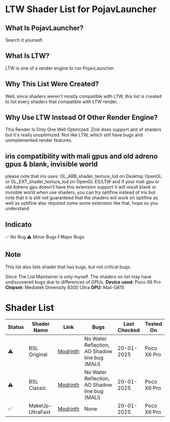 # LTW Shader List for PojavLauncher
## What Is PojavLauncher?
Search it yourself.
## What Is LTW?
LTW is one of a render engine to run PojavLauncher.
## Why This List Were Created?
Well, since shaders weren't mostly compatible with LTW, this list is created to list every shaders that compatible with LTW render.
## Why Use LTW Instead Of Other Render Engine?
This Render Is Only One Well Optimized. Zink does support alot of shaders but it's really unoptimized. Not like LTW, which still have bugs and unimplemented render features.
## iris compatibility with mali gpus and old adreno gpus & blank, invisible world
please note that iris uses:
 GL_ARB_shader_texture_lod on Desktop OpenGL or GL_EXT_shader_texture_lod on OpenGL ES/LTW and if your
 mali gpu or old Adreno gpu doesn't have this extension support it will result blank or invisible world
 when use shaders, you can try optifine instead of iris but note that it is still
 not guaranteed that the shaders will work on optifine as well as optifine also required some
 some extension like that, hope so you understand 
## Indicato
✅ No Bug
⚠️ Minor Bugs
❗ Major Bugs
## Note
This list also lists shader that has bugs, but not critical bugs.

Since The List Maintainer is only myself. The shaders on list may have undiscovered bugs due to differences of GPUs.
**Device used:** Poco X6 Pro
**Chipset:** Mediatek Dimensity 8300 Ultra
**GPU:** Mali-G615
# Shader List
| Status | Shader Name | Link | Bugs | Last Checked | Tested On |
|--------|-------------|------|------|--------------|--------|
|⚠️|BSL Original|[Modrinth](https://modrinth.com/shader/bsl-shaders)|No Water Reflection, AO Shadow line bug (MALI)|20-01-2025|Poco X6 Pro|
|⚠️|BSL Classic|[Modrinth](https://modrinth.com/shader/bsl-shaders-classic)|No Water Reflection, AO Shadow line bug (MALI)|20-01-2025|Poco X6 Pro|
|✅|MakeUp-UltraFast|[Modrinth](https://modrinth.com/shader/makeup-ultra-fast-shaders)|None|20-01-2025|Poco X6 Pro|
